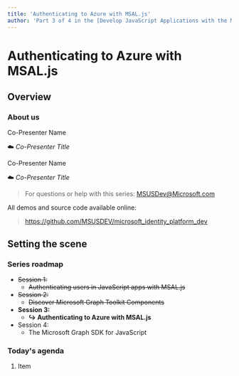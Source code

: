 ```yaml
---
title: 'Authenticating to Azure with MSAL.js'
author: 'Part 3 of 4 in the [Develop JavaScript Applications with the Microsoft Identity Platform](https://github.com/msusdev) series'
---
```


# Authenticating to Azure with MSAL.js

## Overview

### About us

Co-Presenter Name

☁️ *Co-Presenter Title*

Co-Presenter Name

☁️ *Co-Presenter Title*

> For questions or help with this series: <MSUSDev@Microsoft.com>

All demos and source code available online:

> <https://github.com/MSUSDEV/microsoft_identity_platform_dev>

## Setting the scene

### Series roadmap

* ~~Session 1:~~
  * ~~Authenticating users in JavaScript apps with MSAL.js~~
* ~~Session 2:~~
  * ~~Discover Microsoft Graph Toolkit Components~~
* **Session 3:**
  * **↪️ Authenticating to Azure with MSAL.js**
* Session 4:
  * The Microsoft Graph SDK for JavaScript

### Today's agenda

1. Item

